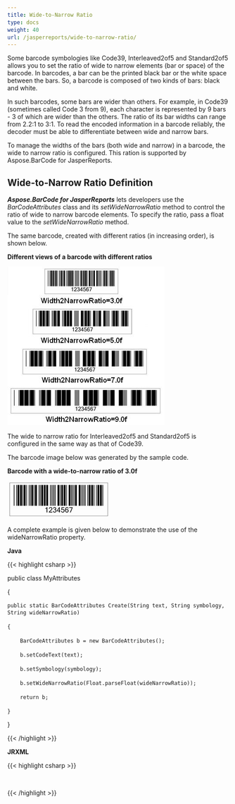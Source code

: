 ```yaml
---
title: Wide-to-Narrow Ratio
type: docs
weight: 40
url: /jasperreports/wide-to-narrow-ratio/
---
```



Some barcode symbologies like Code39, Interleaved2of5 and Standard2of5 allows you to set the ratio of wide to narrow elements (bar or space) of the barcode. In barcodes, a bar can be the printed black bar or the white space between the bars. So, a barcode is composed of two kinds of bars: black and white.

In such barcodes, some bars are wider than others. For example, in Code39 (sometimes called Code 3 from 9), each character is represented by 9 bars - 3 of which are wider than the others. The ratio of its bar widths can range from 2.2:1 to 3:1. To read the encoded information in a barcode reliably, the decoder must be able to differentiate between wide and narrow bars. 

To manage the widths of the bars (both wide and narrow) in a barcode, the wide to narrow ratio is configured. This ration is supported by Aspose.BarCode for JasperReports. 


## **Wide-to-Narrow Ratio Definition**
***Aspose.BarCode for JasperReports*** lets developers use the *BarCodeAttributes* class and its *setWideNarrowRatio* method to control the ratio of wide to narrow barcode elements. To specify the ratio, pass a float value to the *setWideNarrowRatio* method.

The same barcode, created with different ratios (in increasing order), is shown below.

**Different views of a barcode with different ratios** 

![todo:image_alt_text](wide-to-narrow-ratio_1.png)

The wide to narrow ratio for Interleaved2of5 and Standard2of5 is configured in the same way as that of Code39.

The barcode image below was generated by the sample code.

**Barcode with a wide-to-narrow ratio of 3.0f** 

![todo:image_alt_text](wide-to-narrow-ratio_2.png)

A complete example is given below to demonstrate the use of the wideNarrowRatio property. 

**Java**

{{< highlight csharp >}}

 public class MyAttributes

{

    public static BarCodeAttributes Create(String text, String symbology, String wideNarrowRatio)

    {

        BarCodeAttributes b = new BarCodeAttributes();

        b.setCodeText(text);

        b.setSymbology(symbology);

        b.setWideNarrowRatio(Float.parseFloat(wideNarrowRatio));

        return b;

    }

}



{{< /highlight >}}

**JRXML**

{{< highlight csharp >}}

 <image hAlign="Center">

<reportElement x="0" y="600"  width="500" height="250" />                

<imageExpression class="net.sf.jasperreports.engine.JRRenderable">

   <![CDATA[new com.aspose.barcode.jr.BarCodeRenderer(MyAttributes.Create(

      "12345678", "CODE39EXTENDED", "3.0f")

   )]]>

</imageExpression>

</image>



{{< /highlight >}}

